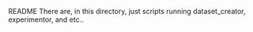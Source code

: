 README
    There are, in this directory, just scripts running dataset_creator, experimentor, and etc..
    
